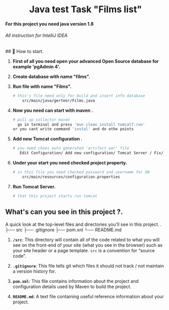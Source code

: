 <h1 align="center">
  Java test Task "Films  list"
</h1>
<h4>For this project you need java version 1.8</h4>
<h6>All instruction for IntelliJ IDEA </h6>
## 🚀 How to start.

1.  **First of all you need open your advanced Open Source database for example 'pgAdmin 4'.**

2.  **Create database with name "films".**

3.  **Run file with name "Films".**
    ```sh
    # this's file need only for build and insert info database    
        src/main/java/gerteor/Films.java
    ```

4.  **Now you need can start with maven .**   
    ```sh
    # pull up collector maven     
      go in terminal and press 'mvn clean install tomcat7:run'
    or you cant write command 'instal' and do othe points 
    ``` 
5.  **Add new Tomcat configuration .**   
    ```sh
    # you need choes auto generated 'artifact war' file   
       Edit Configuration/ Add new configuration/ Tomcat Server / Fix/ project_GodelT echnologies:war
    ```

6.  **Under your start you need checked project property.**
    ```sh
    # in this file you need checked password and username for DB
        src/main/resources/configuration.properties
    ```
7.  **Run Tomcat Server.**
    ```sh
    # that this project starts run tomcat
    ```
    
##  What's can you see in this project ?.

A quick look at the top-level files and directories you'll see in this project.
  .
    ├── src
    ├── .gitignore
    ├── pom.xnl
    └── README.md
  
1.  **`/src`**: This directory will contain all of the code related to what you will see on the front-end of your site (what you see in the browser) such as your site header or a page template. `src` is a convention for “source code”.  
 
2.  **`.gitignore`**: This file tells git which files it should not track / not maintain a version history for.

3.  **`pom.xml`**: This file contains information about the project and configuration details used by Maven to build the project.

4.  **`README.md`**: A text file containing useful reference information about your project.
